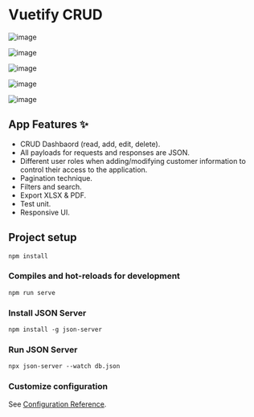 # Vuetify CRUD

![image](https://user-images.githubusercontent.com/52779920/190688382-6f4cddbc-5a3d-4ba8-a21f-ab3d39fd44ca.png)

![image](https://user-images.githubusercontent.com/52779920/190688392-a4a73a82-4e6f-4d86-a3e7-4522271e9821.png)

![image](https://user-images.githubusercontent.com/52779920/190688496-f04f16dd-d08f-496f-b1c8-5bad16af6011.png)

![image](https://user-images.githubusercontent.com/52779920/190688567-1483471e-eb41-4613-ad0c-281b26d9cf72.png)

![image](https://user-images.githubusercontent.com/52779920/190688639-fb339696-3d5b-4abb-96b2-06a242d8fcf0.png)

## App Features ✨

- CRUD Dashbaord (read, add, edit, delete).
- All payloads for requests and responses are JSON.
- Different user roles when adding/modifying customer information to control their access to the application.
- Pagination technique.
- Filters and search.
- Export XLSX & PDF.
- Test unit.
- Responsive UI.


## Project setup

```
npm install
```

### Compiles and hot-reloads for development

```
npm run serve
```

### Install JSON Server
```
npm install -g json-server
```

### Run JSON Server
```
npx json-server --watch db.json
```




### Customize configuration

See [Configuration Reference](https://cli.vuejs.org/config/).
